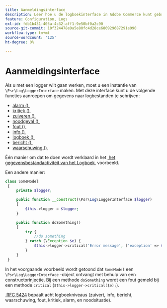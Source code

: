 ```yaml
---
title: Aanmeldingsinterface
description: Leer hoe u de logboekinterface in Adobe Commerce kunt gebruiken voor aangepaste logboekregistratie. Ontdek implementatie PSR-3 en logboekfuncties.
feature: Configuration, Logs
exl-id: fdb1b431-405a-4c32-aff1-9e50bf0a2c90
source-git-commit: 10f324478e9a5e80fc4d28ce680929687291e990
workflow-type: tm+mt
source-wordcount: '125'
ht-degree: 0%

---
```


# Aanmeldingsinterface

Als u met een logger wilt gaan werken, moet u een instantie van `\Psr\Log\LoggerInterface` maken. Met deze interface kunt u de volgende functies aanroepen om gegevens naar logbestanden te schrijven:

- [&#x200B; alarm () &#x200B;](https://github.com/php-fig/log/blob/master/src/LoggerInterface.php#L43)
- [&#x200B; kritiek () &#x200B;](https://github.com/php-fig/log/blob/master/src/LoggerInterface.php#L55)
- [&#x200B; zuiveren () &#x200B;](https://github.com/php-fig/log/blob/master/src/LoggerInterface.php#L111)
- [&#x200B; noodgeval () &#x200B;](https://github.com/php-fig/log/blob/master/src/LoggerInterface.php#L30)
- [&#x200B; fout () &#x200B;](https://github.com/php-fig/log/blob/master/src/LoggerInterface.php#L66)
- [&#x200B; info () &#x200B;](https://github.com/php-fig/log/blob/master/src/LoggerInterface.php#L101)
- [&#x200B; logboek () &#x200B;](https://github.com/php-fig/log/blob/master/src/LoggerInterface.php#L122)
- [&#x200B; bericht () &#x200B;](https://github.com/php-fig/log/blob/master/src/LoggerInterface.php#L89)
- [&#x200B; waarschuwing () &#x200B;](https://github.com/php-fig/log/blob/master/src/LoggerInterface.php#L79)

Één manier om dat te doen wordt verklaard in het [&#x200B; het gegevensbestandactiviteit van het Logboek &#x200B;](../logs/database-activity.md) voorbeeld.

Een andere manier:

```php
class SomeModel
 {
     private $logger;

     public function __construct(\Psr\Log\LoggerInterface $logger)
     {
         $this->logger = $logger;
     }

     public function doSomething()
     {
         try {
             //do something
         } catch (\Exception $e) {
             $this->logger->critical('Error message', ['exception' => $e]);
         }
     }
 }
```

In het voorgaande voorbeeld wordt getoond dat `SomeModel` een `\Psr\Log\LoggerInterface` -object ontvangt met behulp van een constructorinjectie. Bij een methode `doSomething` wordt een fout gemeld bij een methode `critical` (`$this->logger->critical($e);`).

[&#x200B; RFC 5424 &#x200B;](https://datatracker.ietf.org/doc/html/rfc5424) bepaalt acht logboekniveaus (zuivert, info, bericht, waarschuwing, fout, kritiek, alarm, en noodsituatie).
